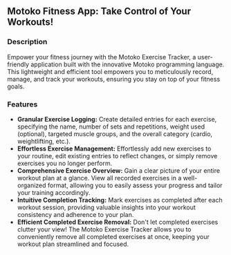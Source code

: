 ##   Motoko Fitness App: Take Control of Your Workouts!

### Description

Empower your fitness journey with the Motoko Exercise Tracker, a user-friendly application built with the innovative Motoko programming language. This lightweight and efficient tool empowers you to meticulously record, manage, and track your workouts, ensuring you stay on top of your fitness goals.

### Features

* **Granular Exercise Logging:** Create detailed entries for each exercise, specifying the name, number of sets and repetitions, weight used (optional), targeted muscle groups, and the overall category (cardio, weightlifting, etc.). 
* **Effortless Exercise Management:** Effortlessly add new exercises to your routine, edit existing entries to reflect changes, or simply remove exercises you no longer perform. 
* **Comprehensive Exercise Overview:** Gain a clear picture of your entire workout plan at a glance. View all recorded exercises in a well-organized format, allowing you to easily assess your progress and tailor your training accordingly. 
* **Intuitive Completion Tracking:** Mark exercises as completed after each workout session, providing valuable insights into your workout consistency and adherence to your plan. 
* **Efficient Completed Exercise Removal:** Don't let completed exercises clutter your view! The Motoko Exercise Tracker allows you to conveniently remove all completed exercises at once, keeping your workout plan streamlined and focused.

